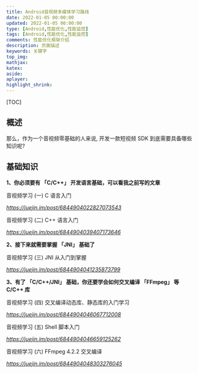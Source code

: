 ```yaml
---
title: Android音视频多媒体学习路线
date: 2022-01-05 00:00:00
updated: 2022-01-05 00:00:00
type: [Android,性能优化,性能监控]
tags: [Android,性能优化,性能监控]
comments: 性能优化框架介绍
description: 页面描述
keywords: 关键字
top_img:
mathjax:
katex:
aside:
aplayer:
highlight_shrink:
---
```




[TOC]

## 概述

那么，作为一个音视频零基础的人来说, 开发一款短视频 SDK 到底需要具备哪些知识呢? 





## 基础知识

**1、你必须要有 「C/C++」 开发语言基础，可以看我之前写的文章**

音视频学习 (一) C 语言入门

*https://juejin.im/post/6844904022827073543*

音视频学习 (二) C++ 语言入门

*https://juejin.im/post/6844904039407173646*



**2、接下来就需要掌握 「JNI」 基础了**

音视频学习 (三) JNI 从入门到掌握

*https://juejin.im/post/6844904041235873799*

**3、有了 「C/C++/JNI」 基础，你还要学会如何交叉编译 「FFmpeg」 等 C/C++ 库**

音视频学习 (四) 交叉编译动态库、静态库的入门学习

*https://juejin.im/post/6844904046067712008*

音视频学习 (五) Shell 脚本入门

*https://juejin.im/post/6844904046659125262*

音视频学习 (六) FFmpeg 4.2.2 交叉编译

*https://juejin.im/post/6844904048303276045*